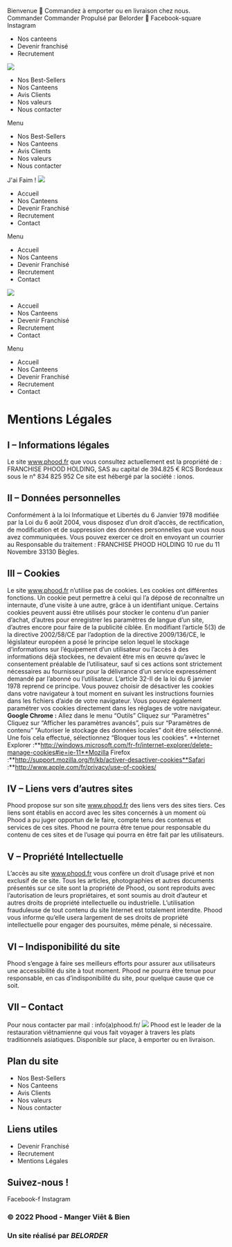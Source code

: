 Bienvenue 👋
Commandez à emporter ou en livraison chez nous.
Commander
Commander
Propulsé par Belorder 🚀 
Facebook-square Instagram
  * Nos canteens
  * Devenir franchisé
  * Recrutement


![](https://phood.fr/wp-content/uploads/2022/01/Group-66-1.svg)
  * Nos Best-Sellers
  * Nos Canteens
  * Avis Clients
  * Nos valeurs
  * Nous contacter


Menu
  * Nos Best-Sellers
  * Nos Canteens
  * Avis Clients
  * Nos valeurs
  * Nous contacter


J'ai Faim !
![](https://phood.fr/wp-content/uploads/2022/01/Group-66-1.svg)
  * Accueil
  * Nos Canteens
  * Devenir Franchisé
  * Recrutement
  * Contact


Menu
  * Accueil
  * Nos Canteens
  * Devenir Franchisé
  * Recrutement
  * Contact


![](https://phood.fr/wp-content/uploads/2022/01/Group-66-1.svg)
  * Accueil
  * Nos Canteens
  * Devenir Franchisé
  * Recrutement
  * Contact


Menu
  * Accueil
  * Nos Canteens
  * Devenir Franchisé
  * Recrutement
  * Contact


#  Mentions Légales 
## I – Informations légales
Le site www.phood.fr que vous consultez actuellement est la propriété de : FRANCHISE PHOOD HOLDING, SAS au capital de 394.825 € RCS Bordeaux sous le n° 834 825 952 Ce site est hébergé par la société : ionos.
## II – Données personnelles
Conformément à la loi Informatique et Libertés du 6 Janvier 1978 modifiée par la Loi du 6 août 2004, vous disposez d’un droit d’accès, de rectification, de modification et de suppression des données personnelles que vous nous avez communiquées. Vous pouvez exercer ce droit en envoyant un courrier au Responsable du traitement : FRANCHISE PHOOD HOLDING 10 rue du 11 Novembre 33130 Bègles.
## III – Cookies
Le site www.phood.fr n’utilise pas de cookies. Les cookies ont différentes fonctions. Un cookie peut permettre à celui qui l’a déposé de reconnaître un internaute, d’une visite à une autre, grâce à un identifiant unique. Certains cookies peuvent aussi être utilisés pour stocker le contenu d’un panier d’achat, d’autres pour enregistrer les paramètres de langue d’un site, d’autres encore pour faire de la publicité ciblée. En modifiant l’article 5(3) de la directive 2002/58/CE par l’adoption de la directive 2009/136/CE, le législateur européen a posé le principe selon lequel le stockage d’informations sur l’équipement d’un utilisateur ou l’accès à des informations déjà stockées, ne devaient être mis en œuvre qu’avec le consentement préalable de l’utilisateur, sauf si ces actions sont strictement nécessaires au fournisseur pour la délivrance d’un service expressément demandé par l’abonné ou l’utilisateur. L’article 32-II de la loi du 6 janvier 1978 reprend ce principe. Vous pouvez choisir de désactiver les cookies dans votre navigateur à tout moment en suivant les instructions fournies dans les fichiers d’aide de votre navigateur. Vous pouvez également paramétrer vos cookies directement dans les réglages de votre navigateur.
**Google Chrome :** Allez dans le menu “Outils” Cliquez sur “Paramètres” Cliquez sur “Afficher les paramètres avancés”, puis sur “Paramètres de contenu” “Autoriser le stockage des données locales” doit être sélectionné. Une fois cela effectué, sélectionnez “Bloquer tous les cookies”.
**Internet Explorer :**http://windows.microsoft.com/fr-fr/internet-explorer/delete-manage-cookies#ie=ie-11**Mozilla Firefox :**http://support.mozilla.org/fr/kb/activer-desactiver-cookies**Safari :**http://www.apple.com/fr/privacy/use-of-cookies/
## IV – Liens vers d’autres sites
Phood propose sur son site www.phood.fr des liens vers des sites tiers. Ces liens sont établis en accord avec les sites concernés à un moment où Phood a pu juger opportun de le faire, compte tenu des contenus et services de ces sites. Phood ne pourra être tenue pour responsable du contenu de ces sites et de l’usage qui pourra en être fait par les utilisateurs.
## V – Propriété Intellectuelle
L’accès au site www.phood.fr vous confère un droit d’usage privé et non exclusif de ce site. Tous les articles, photographies et autres documents présentés sur ce site sont la propriété de Phood, ou sont reproduits avec l’autorisation de leurs propriétaires, et sont soumis au droit d’auteur et autres droits de propriété intellectuelle ou industrielle. L’utilisation frauduleuse de tout contenu du site Internet est totalement interdite. Phood vous informe qu’elle usera largement de ses droits de propriété intellectuelle pour engager des poursuites, même pénale, si nécessaire.
## VI – Indisponibilité du site
Phood s’engage à faire ses meilleurs efforts pour assurer aux utilisateurs une accessibilité du site à tout moment. Phood ne pourra être tenue pour responsable, en cas d’indisponibilité du site, pour quelque cause que ce soit.
## VII – Contact
Pour nous contacter par mail : info(a)phood.fr/
![](https://phood.fr/wp-content/uploads/2022/02/logo_blanc_tagline-copy.svg)
Phood est le leader de la restauration viêtnamienne qui vous fait voyager à travers les plats traditionnels asiatiques. Disponible sur place, à emporter ou en livraison.
## Plan du site
  * Nos Best-Sellers
  * Nos Canteens
  * Avis Clients
  * Nos valeurs
  * Nous contacter


## Liens utiles
  * Devenir Franchisé
  * Recrutement
  * Mentions Légales


## Suivez-nous !
Facebook-f Instagram
### © 2022 Phood - Manger Viêt & Bien
### Un site réalisé par _BELORDER_
